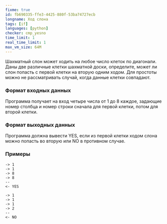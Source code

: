 ```yaml
---
fixme: true
id: fb690335-ffe3-4425-880f-53ba74727ecb
longname: Ход слона
tags: [if]
languages: [python]
checker: cmp_yesno
time_limit: 1
real_time_limit: 1
max_vm_size: 64M
---
```


Шахматный слон может ходить на любое число клеток по диагонали. Даны две различные клетки шахматной доски, определите, может ли слон попасть с первой клетки на вторую одним ходом.
Для простоты можно не рассматривать случай, когда данные клетки совпадают. 

### Формат входных данных

Программа получает на вход четыре числа от 1 до 8 каждое, задающие номер столбца и номер строки сначала для первой клетки, потом для второй клетки.

### Формат выходных данных

Программа должна вывести YES, если из первой клетки ходом слона можно попасть во вторую или NO в противном случае.

### Примеры

```
-> 1
-> 1
-> 8
-> 8
--
<- YES
```

```
-> 1
-> 1
-> 1
-> 2
--
<- NO
```
